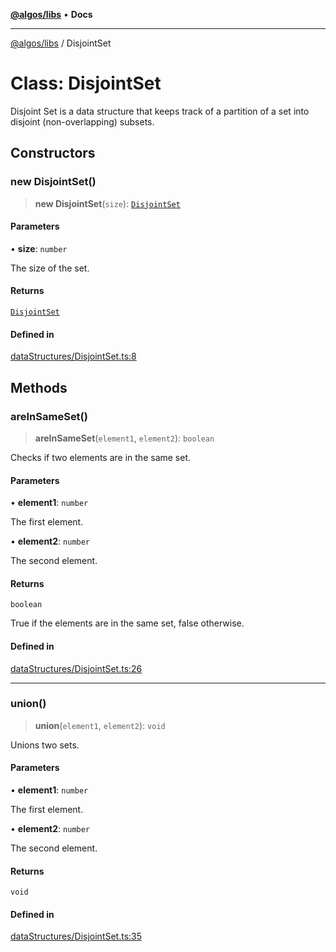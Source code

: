 [**@algos/libs**](../README.md) • **Docs**

***

[@algos/libs](../globals.md) / DisjointSet

# Class: DisjointSet

Disjoint Set is a data structure that keeps track of a partition of a set into disjoint (non-overlapping) subsets.

## Constructors

### new DisjointSet()

> **new DisjointSet**(`size`): [`DisjointSet`](DisjointSet.md)

#### Parameters

• **size**: `number`

The size of the set.

#### Returns

[`DisjointSet`](DisjointSet.md)

#### Defined in

[dataStructures/DisjointSet.ts:8](https://bitbucket.org/vladbasin/algos/src/5a7ff036d2baf511556b0e58f1b60a1888b2ff2f/libs/algos/src/lib/dataStructures/DisjointSet.ts#lines-8)

## Methods

### areInSameSet()

> **areInSameSet**(`element1`, `element2`): `boolean`

Checks if two elements are in the same set.

#### Parameters

• **element1**: `number`

The first element.

• **element2**: `number`

The second element.

#### Returns

`boolean`

True if the elements are in the same set, false otherwise.

#### Defined in

[dataStructures/DisjointSet.ts:26](https://bitbucket.org/vladbasin/algos/src/5a7ff036d2baf511556b0e58f1b60a1888b2ff2f/libs/algos/src/lib/dataStructures/DisjointSet.ts#lines-26)

***

### union()

> **union**(`element1`, `element2`): `void`

Unions two sets.

#### Parameters

• **element1**: `number`

The first element.

• **element2**: `number`

The second element.

#### Returns

`void`

#### Defined in

[dataStructures/DisjointSet.ts:35](https://bitbucket.org/vladbasin/algos/src/5a7ff036d2baf511556b0e58f1b60a1888b2ff2f/libs/algos/src/lib/dataStructures/DisjointSet.ts#lines-35)
